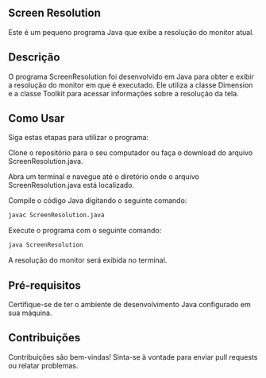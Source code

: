 ## Screen Resolution
Este é um pequeno programa Java que exibe a resolução do monitor atual.

## Descrição
O programa ScreenResolution foi desenvolvido em Java para obter e exibir a resolução do monitor em que é executado. Ele utiliza a classe Dimension e a classe Toolkit para acessar informações sobre a resolução da tela.

## Como Usar
Siga estas etapas para utilizar o programa:

Clone o repositório para o seu computador ou faça o download do arquivo ScreenResolution.java.

Abra um terminal e navegue até o diretório onde o arquivo ScreenResolution.java está localizado.

Compile o código Java digitando o seguinte comando:
```bash
javac ScreenResolution.java
````
Execute o programa com o seguinte comando:
````bash
java ScreenResolution
````
A resolução do monitor será exibida no terminal.

## Pré-requisitos
Certifique-se de ter o ambiente de desenvolvimento Java configurado em sua máquina.

## Contribuições
Contribuições são bem-vindas! Sinta-se à vontade para enviar pull requests ou relatar problemas.